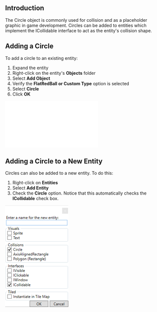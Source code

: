 ## Introduction

The Circle object is commonly used for collision and as a placeholder graphic in game development. Circles can be added to entities which implement the ICollidable interface to act as the entity's collision shape.

## Adding a Circle

To add a circle to an existing entity:

1.  Expand the entity
2.  Right-click on the entity's **Objects** folder
3.  Select **Add Object**
4.  Verify the **FlatRedBall or Custom Type** option is selected
5.  Select **Circle**
6.  Click **OK**

[![](/wp-content/uploads/2019/07/2019-07-02_22-28-11.gif.md)](/wp-content/uploads/2019/07/2019-07-02_22-28-11.gif.md)

## Adding a Circle to a New Entity

Circles can also be added to a new entity. To do this:

1.  Right-click on **Entities**
2.  Select **Add Entity**
3.  Check the **Circle** option. Notice that this automatically checks the **ICollidable** check box.

![](/media/2019-07-img_5d1c2f62ce49b.png)

